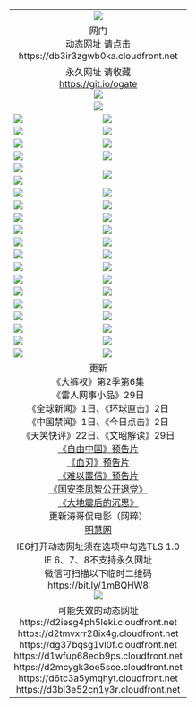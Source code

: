 ﻿<table>
  <tr></tr>
  <tr><td colspan=2 align=center><img src="https://cloud.githubusercontent.com/assets/11880933/13434984/f430fae2-e012-11e5-814f-c2df1e82b247.jpg" /></td></tr>
  <tr><td colspan=2 align=center>网门<br>动态网址 请点击
<br>https://db3ir3zgwb0ka.cloudfront.net
    </td>
  </tr>
  <tr>
    <td colspan=2 align=center>永久网址 请收藏<br/><a href="https://git.io/ogate" target="_blank">https://git.io/ogate</a><br/><a href="https://db3ir3zgwb0ka.cloudfront.net/Up/0WMGDL2.png" target="_blank"><img src="https://db3ir3zgwb0ka.cloudfront.net/Up/0WMGD2.png"/></a></td>
    <!--td align=center>临时网址 微信用<br/><a href="https://bit.ly/1mBQHW8" target="_blank">https://bit.ly/1mBQHW8</a><br/><a href="https://db3ir3zgwb0ka.cloudfront.net/Up/0WMGDL3.png" target="_blank"><img src="https://db3ir3zgwb0ka.cloudfront.net/Up/0WMGD3.png"/></a></td-->
  </tr>
  <tr>
    <td colspan=2 align=center><a href="https://db3ir3zgwb0ka.cloudfront.net/ogUP.aspx?name=0oGate.apk" target="_blank"><img src="https://db3ir3zgwb0ka.cloudfront.net/Up/0WMAZ.jpg" /></a></td>
  </tr>
  <tr>
    <td><a href="https://db3ir3zgwb0ka.cloudfront.net/ogNice.aspx" target="_blank"><img src="https://db3ir3zgwb0ka.cloudfront.net/Up/0WCYY.jpg" /></a></td>
    <td><a href="https://db3ir3zgwb0ka.cloudfront.net/onCO.aspx?ob=600%E4%BA%8B%E7%89%A9&op=%E5%A2%9E%E5%88%A0%E6%94%B9&args=WH1~%23%E7%B1%BB%E5%9E%8B6%E6%96%B0%E9%97%BB%7c%23%E7%B1%BB%E5%9E%8B6%E8%AF%84%E8%AE%BA&mode=" target="_blank"><img src="https://db3ir3zgwb0ka.cloudfront.net/Up/0WZTT.jpg" /></a></td> 
  </tr>
  <tr>
    <td><a href="https://db3ir3zgwb0ka.cloudfront.net/ogDY.aspx" target="_blank"><img src="https://db3ir3zgwb0ka.cloudfront.net/Up/0FK.jpg" /></a></td>
    <td><a href="https://db3ir3zgwb0ka.cloudfront.net/ogST.aspx" target="_blank"><img src="https://db3ir3zgwb0ka.cloudfront.net/Up/0ST.jpg" /></a></td> 
  </tr>
  <tr>
    <!--td rowspan=2><a href="https://db3ir3zgwb0ka.cloudfront.net/ogUP.aspx?name=WJ.mp4&count=T:1,480P:1" target="_blank"><img src="https://db3ir3zgwb0ka.cloudfront.net/Up/WJ.jpg" /></a></td-->
    <td><a href="https://db3ir3zgwb0ka.cloudfront.net/ogUP.aspx?name=11DKC.mp4&count=T:2,2:6,1:16" target="_blank"><img src="https://db3ir3zgwb0ka.cloudfront.net/Up/11DKC.jpg" /></a></td> 
    <td><div><a href="https://db3ir3zgwb0ka.cloudfront.net/ogUP.aspx?name=LRWS.mp4&count=7B:8,6B:44,5A:10,5B:35,4A:14,4B:19,3A:10,3B:26,2A:16,2B:21,1A:23,1B:29&current=7B:8" target="_blank"><img src="https://db3ir3zgwb0ka.cloudfront.net/Up/LRWS.jpg" /></a></td>
   </tr>
  <tr>
    <td><a href="https://db3ir3zgwb0ka.cloudfront.net/ogUP.aspx?name=LRSH.mp4&count=W:13,2:10" target="_blank"><img src="https://db3ir3zgwb0ka.cloudfront.net/Up/LRSH.jpg" /></a></td>
    <td><a href="https://db3ir3zgwb0ka.cloudfront.net/ogUP.aspx?name=BYWXY.mp4" target="_blank"><img src="https://db3ir3zgwb0ka.cloudfront.net/Up/BYWXY.jpg" /></a></td>
  </tr>
  <tr>
    <td><a href="https://db3ir3zgwb0ka.cloudfront.net/ogUP.aspx?name=JQR.mp4&count=2" target="_blank"><img src="https://db3ir3zgwb0ka.cloudfront.net/Up/JQR.jpg" /></a></td>   
    <td rowspan=2><a href="https://db3ir3zgwb0ka.cloudfront.net/ogUP.aspx?name=JP.mp4&count=9" target="_blank"><img src="https://db3ir3zgwb0ka.cloudfront.net/Up/JP.jpg" /></td>
  </tr>
  <tr>
    <td><a href="https://db3ir3zgwb0ka.cloudfront.net/ogUP.aspx?name=WH.mp4" target="_blank"><img src="https://db3ir3zgwb0ka.cloudfront.net/Up/WH.jpg" /></a></td>
  </tr>
  <tr>
    <td><a href="https://db3ir3zgwb0ka.cloudfront.net/ogUP.aspx?name=SSZJ.mp4&count=SP:6,480P:8" target="_blank"><img src="https://db3ir3zgwb0ka.cloudfront.net/Up/SSZJ.jpg" /></a></td>
    <td><a href="https://db3ir3zgwb0ka.cloudfront.net/ogUP.aspx?name=ZY.mp4&count=2015:16" target="_blank"><img src="https://db3ir3zgwb0ka.cloudfront.net/Up/ZY.jpg" /></a</td>
  </tr>
  <tr>
    <td><a href="https://db3ir3zgwb0ka.cloudfront.net/ogUP.aspx?name=XTFY.mp4&count=B:2,A:24" target="_blank"><img src="https://db3ir3zgwb0ka.cloudfront.net/Up/XTFY.jpg" /></a></td>
    <td><a href="https://db3ir3zgwb0ka.cloudfront.net/ogUP.aspx?name=1XQK.mp4&count=13" target="_blank"><img src="https://db3ir3zgwb0ka.cloudfront.net/Up/1XQK.jpg" /></a</td>
  </tr>
  <tr>
    <td><a href="https://db3ir3zgwb0ka.cloudfront.net/ogUP.aspx?name=1LYF.mp4&count=2" target="_blank"><img src="https://db3ir3zgwb0ka.cloudfront.net/Up/1LYF0.jpg" /></a></td>
    <td><a href="https://db3ir3zgwb0ka.cloudfront.net/ogUP.aspx?name=1ZGC.mp4&count=6" target="_blank"><img src="https://db3ir3zgwb0ka.cloudfront.net/Up/1ZGC0.jpg" /></a></td>
  </tr>
  <tr>
    <td><a href="https://db3ir3zgwb0ka.cloudfront.net/ogUP.aspx?name=1ZKM.mp4&count=3&current=3" target="_blank"><img src="https://db3ir3zgwb0ka.cloudfront.net/Up/1ZKM0.jpg" /></a></td>  
    <td><a href="https://db3ir3zgwb0ka.cloudfront.net/ogUP.aspx?name=1WWY.mp4&count=6&current=6" target="_blank"><img src="https://db3ir3zgwb0ka.cloudfront.net/Up/1WWY0.jpg" /></a></td>
  </tr>
  <tr>
    <td><a href="https://db3ir3zgwb0ka.cloudfront.net/ogUP.aspx?name=10JGY.mp4&count=3" target="_blank"><img src="https://db3ir3zgwb0ka.cloudfront.net/Up/10JGY0.jpg" /></a></td>
    <td><a href="https://db3ir3zgwb0ka.cloudfront.net/ogUP.aspx?name=10CYS.mp4&count=2" target="_blank"><img src="https://db3ir3zgwb0ka.cloudfront.net/Up/10CYS0.jpg" /></a></td>
  </tr>
  <tr>
    <td><a href="https://db3ir3zgwb0ka.cloudfront.net/ogUP.aspx?name=4SQQ.mp4&count=201603:1,201602:20,201601:21&current=201603:1" target="_blank"><img src="https://db3ir3zgwb0ka.cloudfront.net/Up/4SQQ0.jpg"/></a></td>
    <td><a href="https://db3ir3zgwb0ka.cloudfront.net/ogUP.aspx?name=4SHQ.mp4&count=201603:2,201602:27,201601:28&current=201603:2" target="_blank"><img src="https://db3ir3zgwb0ka.cloudfront.net/Up/4SHQ0.jpg"/></a></td>
  </tr>
  <tr>
    <td><a href="https://db3ir3zgwb0ka.cloudfront.net/ogUP.aspx?name=4SZG.mp4&count=201603:1,201602:21,201601:23&current=201603:1" target="_blank"><img src="https://db3ir3zgwb0ka.cloudfront.net/Up/4SZG0.jpg"/></a></td>
    <td><a href="https://db3ir3zgwb0ka.cloudfront.net/ogUP.aspx?name=4SDJ.mp4&count=201603A:2,201603B:2,201602A:24,201602B:7,201601A:48,201601B:6&current=201603A:2" target="_blank"><img src="https://db3ir3zgwb0ka.cloudfront.net/Up/4SDJ0.jpg"/></a></td>
  </tr>
  <tr>
    <td><a href="https://db3ir3zgwb0ka.cloudfront.net/ogUP.aspx?name=4CTX.mp4&count=201602:3,201601:4&current=201602:3" target="_blank"><img src="https://db3ir3zgwb0ka.cloudfront.net/Up/4CTX0.jpg"/></a></td>
    <td><a href="https://db3ir3zgwb0ka.cloudfront.net/ogUP.aspx?name=4CWZ.mp4&count=201602:4,201601:4&current=201602:4" target="_blank"><img src="https://db3ir3zgwb0ka.cloudfront.net/Up/4CWZ0.jpg"/></a></td>
  </tr>
  <tr>
    <td><a href="https://db3ir3zgwb0ka.cloudfront.net/onUP.aspx?name=https://dwsfx5awq5vcc.cloudfront.net/" target="_blank"><img src="https://db3ir3zgwb0ka.cloudfront.net/Up/0DTW.jpg"/></a></td>
    <td><a href="https://db3ir3zgwb0ka.cloudfront.net/onUP.aspx?name=https://d240ns8up8earz.cloudfront.net/acenter/" target="_blank"><img src="https://db3ir3zgwb0ka.cloudfront.net/Up/0TDW.jpg" /></a></td>
  </tr>
  <tr>
    <td><a href="https://db3ir3zgwb0ka.cloudfront.net/onUP.aspx?name=https://d4508d6vomz2p.cloudfront.net/gb/nsc413.htm" target="_blank"><img src="https://db3ir3zgwb0ka.cloudfront.net/Up/0DJY.jpg" /></a></td>
    <td><a href="https://db3ir3zgwb0ka.cloudfront.net/onUP.aspx?name=https://d3bxwq7vzudb5l.cloudfront.net/xtr/gb/prog204.html" target="_blank"><img src="https://db3ir3zgwb0ka.cloudfront.net/Up/0XTR.jpg" /></a></td>
  </tr>
  <tr>
    <td><a href="https://db3ir3zgwb0ka.cloudfront.net/onUP.aspx?name=https://d3aj00iefsmfgc.cloudfront.net/" target="_blank"><img src="https://db3ir3zgwb0ka.cloudfront.net/Up/0MHW.jpg" /></a></td>
    <td><a href="https://db3ir3zgwb0ka.cloudfront.net/onUP.aspx?name=https://d1lcj91uv80klr.cloudfront.net/" target="_blank"><img src="https://db3ir3zgwb0ka.cloudfront.net/Up/0ZJW.jpg" /></a></td>
  </tr>
  <tr>
    <td><a href="https://db3ir3zgwb0ka.cloudfront.net/ogUP.aspx?name=0FG.zip" target="_blank"><img src="https://db3ir3zgwb0ka.cloudfront.net/Up/0FG.jpg" /></a></td>
    <td><a href="https://db3ir3zgwb0ka.cloudfront.net/ogUP.aspx?name=0FGA.apk" target="_blank"><img src="https://db3ir3zgwb0ka.cloudfront.net/Up/0FGA.jpg" /></a></td>
  </tr>
  <tr>
    <td><a href="https://db3ir3zgwb0ka.cloudfront.net/ogUP.aspx?name=0U.zip" target="_blank"><img src="https://db3ir3zgwb0ka.cloudfront.net/Up/0U.jpg" /></a></td>
    <td><a href="https://db3ir3zgwb0ka.cloudfront.net/ogUP.aspx?name=0UA.apk" target="_blank"><img src="https://db3ir3zgwb0ka.cloudfront.net/Up/0UA.jpg" /></a></td>
  </tr>
  <tr>
    <td><a href="https://db3ir3zgwb0ka.cloudfront.net/ogUP.aspx?name=0iPPOTV.zip" target="_blank"><img src="https://db3ir3zgwb0ka.cloudfront.net/Up/0iPPOTV.jpg" /></a></td>
    <td><a href="https://db3ir3zgwb0ka.cloudfront.net/ogUP.aspx?name=0iNTD.apk" target="_blank"><img src="https://db3ir3zgwb0ka.cloudfront.net/Up/0iNTD.jpg" /></a></td>
  </tr>
  <tr>
    <td colspan=2 align=center>更新<br>
      《大裤衩》第2季第6集<br>
      《雷人网事小品》29日<br>
      《全球新闻》1日、《环球直击》2日<br>
      《中国禁闻》1日、《今日点击》2日<br>
      《天笑快评》22日、《文昭解读》29日<br>
      <a href="https://db3ir3zgwb0ka.cloudfront.net/ogUP.aspx?name=11ZYZG0.mp4" target="_blank">《自由中国》预告片</a><br>
      <a href="https://db3ir3zgwb0ka.cloudfront.net/ogUP.aspx?name=11XR.mp4" target="_blank">《血刃》预告片</a><br>
      <a href="https://db3ir3zgwb0ka.cloudfront.net/ogUP.aspx?name=11NYZX.mp4&count=2" target="_blank">《难以置信》预告片</a><br>
      <a href="https://db3ir3zgwb0ka.cloudfront.net/ogUP.aspx?name=4LFZ.mp4" target="_blank">《国安李凤智公开退党》</a><br>
      <a href="https://db3ir3zgwb0ka.cloudfront.net/ogUP.aspx?name=4DDZHDCS.mp4" target="_blank">《大地震后的沉思》</a><br>
      更新涛哥侃电影（网粹）<br>
      <a href="https://db3ir3zgwb0ka.cloudfront.net/onUP.aspx?name=https://www.minghui.org/" target="_blank">明慧网</a></td>
    </td>
  </tr>
  <tr>
    <td colspan=2 align=center>IE6打开动态网址须在选项中勾选TLS 1.0<br/>IE 6、7、8不支持永久网址<br/>
      微信可扫描以下临时二维码<br/>https://bit.ly/1mBQHW8<br/><a href="https://db3ir3zgwb0ka.cloudfront.net/Up/0WMGDL3.png" target="_blank"><img src="https://db3ir3zgwb0ka.cloudfront.net/Up/0WMGD3.png"/></a><br>
  </tr>
  <tr>
    <td colspan=2 align=center>可能失效的动态网址
<br>https://d2iesg4ph5leki.cloudfront.net
<br>https://d2tmvxrr28ix4g.cloudfront.net
<br>https://dg37bqsg1vl0f.cloudfront.net
<br>https://d1wfup68edb9ps.cloudfront.net
<br>https://d2mcygk3oe5sce.cloudfront.net
<br>https://d6tc3a5ymqhyt.cloudfront.net
<br>https://d3bl3e52cn1y3r.cloudfront.net
    </td>
  </tr>
</table>
